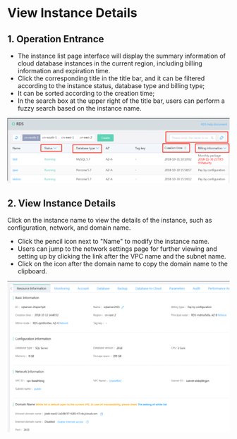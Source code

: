 # View Instance Details

## 1. Operation Entrance
- The instance list page interface will display the summary information of cloud database instances in the current region, including billing information and expiration time.
- Click the corresponding title in the title bar, and it can be filtered according to the instance status, database type and billing type;
- It can be sorted according to the creation time;
- In the search box at the upper right of the title bar, users can perform a fuzzy search based on the instance name.

![View Instance 1](../../../image/RDS/View-Instance-1.png)

## 2. View Instance Details
Click on the instance name to view the details of the instance, such as configuration, network, and domain name.

- Click the pencil icon next to "Name" to modify the instance name.
- Users can jump to the network settings page for further viewing and setting up by clicking the link after the VPC name and the subnet name.
- Click on the icon after the domain name to copy the domain name to the clipboard.

![View Instance 1](../../../image/RDS/View-Instance-2.png)
